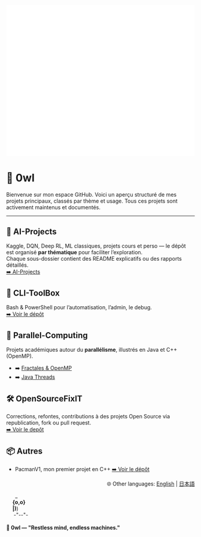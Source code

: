 ![Metrics](https://github.com/JulienDesdo/JulienDesdo/blob/main/github-metrics.svg)

# 🦉 0wI 

Bienvenue sur mon espace GitHub. Voici un aperçu structuré de mes projets principaux, classés par thème et usage. Tous ces projets sont activement maintenus et documentés.

---

## 🤖 AI-Projects
Kaggle, DQN, Deep RL, ML classiques, projets cours et perso — le dépôt est organisé **par thématique** pour faciliter l’exploration.<br>
Chaque sous-dossier contient des README explicatifs ou des rapports détaillés.<br>
[➡️ AI-Projects](https://github.com/JulienDesdo/AI-Projects.git)

## 🧰 CLI-ToolBox
Bash & PowerShell pour l’automatisation, l’admin, le debug. <br>
[➡️ Voir le dépôt](https://github.com/JulienDesdo/CLI-Toolbox.git)

## 🔁 Parallel-Computing
Projets académiques autour du **parallélisme**, illustrés en Java et C++ (OpenMP). <br>

- ➡️ [Fractales & OpenMP](https://github.com/JulienDesdo/OpenMP_fractales)
- ➡️ [Java Threads](https://github.com/JulienDesdo/JavaThread_PracticalWork)

## 🛠️ OpenSourceFixIT
Corrections, refontes, contributions à des projets Open Source via republication, fork ou pull request. <br>
[➡️ Voir le depôt](https://github.com/JulienDesdo/OpenSource-FixIt.git)

## 📦 Autres

- PacmanV1, mon premier projet en C++ [➡️ Voir le dépôt](https://github.com/JulienDesdo/PacmanV1)

<p align="right">
  🌐 Other languages:
  <a href="README.en.md">English</a> |
  <a href="README.ja.md">日本語</a>
</p>

<p align="center">

&nbsp;&nbsp;&nbsp;&nbsp;&nbsp;&nbsp;___<br>
&nbsp;&nbsp;&nbsp;&nbsp;&nbsp;{o,o}<br>
&nbsp;&nbsp;&nbsp;&nbsp;&nbsp;|)__)<br>
&nbsp;&nbsp;&nbsp;&nbsp;&nbsp;-"--"-<br>
<br>
<b>🦉 0wI — "Restless mind, endless machines."</b>
</p>




<!-- ![snake gif](https://github.com/JulienDesdo/JulienDesdo/blob/output/snake.svg) -->
<!-- ![Top Langs](https://github-readme-stats.vercel.app/api/top-langs/?username=JulienDesdo&layout=compact&theme=tokyonight) -->
